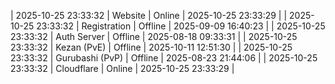 | 2025-10-25 23:33:32 | Website | Online | 2025-10-25 23:33:29 |
| 2025-10-25 23:33:32 | Registration | Offline | 2025-09-09 16:40:23 |
| 2025-10-25 23:33:32 | Auth Server | Offline | 2025-08-18 09:33:31 |
| 2025-10-25 23:33:32 | Kezan (PvE) | Offline | 2025-10-11 12:51:30 |
| 2025-10-25 23:33:32 | Gurubashi (PvP) | Offline | 2025-08-23 21:44:06 |
| 2025-10-25 23:33:32 | Cloudflare | Online | 2025-10-25 23:33:29 |
